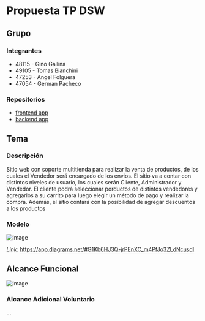 # Propuesta TP DSW

## Grupo
### Integrantes
* 48115 - Gino Gallina
* 49105 - Tomas Bianchini
* 47253 - Angel Folguera
* 47054 - German Pacheco 

### Repositorios
* [frontend app](http://hyperlinkToGihubOrGitlab)
* [backend app](http://hyperlinkToGihubOrGitlab)


## Tema
### Descripción
Sitio web con soporte multitienda para realizar la venta de productos, de los cuales el Vendedor será encargado de los envios. El sitio va a contar con distintos niveles de usuario, los cuales serán Cliente, Administrador y Vendedor. El cliente podrá seleccionar porductos de distintos vendedores y agregarlos a su carrito para luego elegir un método de pago y realizar la compra.
Además, el sitio contará con la posibilidad de agregar descuentos a los productos


### Modelo
![image](https://github.com/GinoGallina/TPDesarrolloDeSoftware/assets/103271990/94735521-5235-47b4-a1c2-a0f16f3acced)


*Link*: https://app.diagrams.net/#G1Kb6HJ3Q-jrPEnXC_m4PfJo3ZLdNcusdI

## Alcance Funcional 

![image](https://github.com/GinoGallina/TPDesarrolloDeSoftware/assets/103271990/9f22ff5e-544f-4d36-90ca-d7c5d34e56f7)


### Alcance Adicional Voluntario

...

